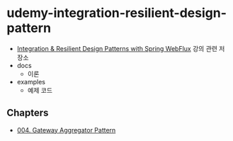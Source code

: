 # udemy-integration-resilient-design-pattern

* [Integration & Resilient Design Patterns with Spring WebFlux](https://www.udemy.com/course/spring-webflux-patterns/) 강의 관련 저장소
* docs 
    * 이론
* examples 
    * 예제 코드

## Chapters

* [004. Gateway Aggregator Pattern](/docs/chapter-004.md)